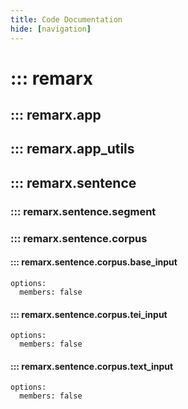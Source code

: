 ```yaml
---
title: Code Documentation
hide: [navigation]
---
```


<!-- mdformat: off -->

# ::: remarx

## ::: remarx.app

## ::: remarx.app_utils

## ::: remarx.sentence

### ::: remarx.sentence.segment

### ::: remarx.sentence.corpus

#### ::: remarx.sentence.corpus.base_input

```
options:
  members: false
```

#### ::: remarx.sentence.corpus.tei_input

```
options:
  members: false
```

#### ::: remarx.sentence.corpus.text_input

```
options:
  members: false
```

<!-- mdformat: on -->
